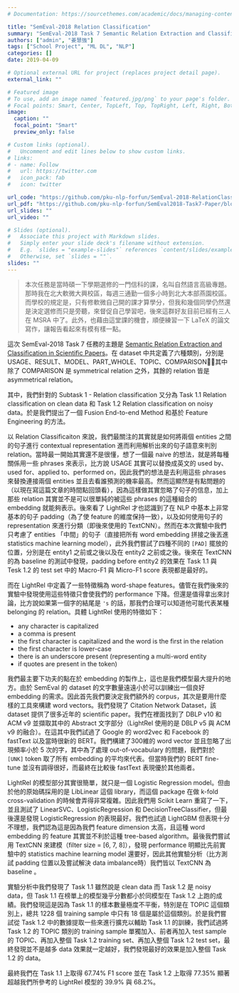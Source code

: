 ```yaml
---
# Documentation: https://sourcethemes.com/academic/docs/managing-content/

title: "SemEval-2018 Relation Classification"
summary: "SemEval-2018 Task 7 Semantic Relation Extraction and Classification in Scientific Papers."
authors: ["admin", "姜慧強"]
tags: ["School Project", "ML DL", "NLP"]
categories: []
date: 2019-04-09

# Optional external URL for project (replaces project detail page).
external_link: ""

# Featured image
# To use, add an image named `featured.jpg/png` to your page's folder.
# Focal points: Smart, Center, TopLeft, Top, TopRight, Left, Right, BottomLeft, Bottom, BottomRight.
image:
  caption: ""
  focal_point: "Smart"
  preview_only: false

# Custom links (optional).
#   Uncomment and edit lines below to show custom links.
# links:
# - name: Follow
#   url: https://twitter.com
#   icon_pack: fab
#   icon: twitter

url_code: "https://github.com/pku-nlp-forfun/SemEval-2018-RelationClassification"
url_pdf: "https://github.com/pku-nlp-forfun/SemEval2018-Task7-Paper/blob/master/main.pdf"
url_slides: ""
url_video: ""

# Slides (optional).
#   Associate this project with Markdown slides.
#   Simply enter your slide deck's filename without extension.
#   E.g. `slides = "example-slides"` references `content/slides/example-slides.md`.
#   Otherwise, set `slides = ""`.
slides: ""
---
```


> 本次任務是當時碩一下學期選修的一門信科的課，名叫自然語言高級專題。那時我在北大軟微大興校區，每週三通勤一個多小時到北大本部燕園校區。而學校的規定是，只有修軟微自己開的課才算學分，但我和幾個同學仍然還是決定選修而只是旁聽，來督促自己學習吧，後來這群好友目前已經有三人在 MSRA 中了。此外，也藉由這堂課的機會，順便練習一下 LaTeX 的論文寫作，讓報告看起來有模有樣一點。

這次 SemEval-2018 Task 7 任務的主題是 [Semantic Relation Extraction and Classification in Scientific Papers](https://competitions.codalab.org/competitions/17422)。在 dataset 中共定義了六種類別，分別是 USAGE、RESULT、MODEL、PART_WHOLE、TOPIC、COMPARISON，其中除了 COMPARISON 是 symmetrical relation 之外，其餘的 relation 皆是 asymmetrical relation。

其中，我們針對的 Subtask 1 - Relation classification 又分為 Task 1.1 Relation classification on clean data 和 Task 1.2 Relation classification on noisy data。於是我們提出了一個 Fusion End-to-end Method 和基於 Feature Engineering 的方法。

以 Relation Classificaiton 來說，我們最關注的其實就是如何將兩個 entities 之間的句子進行 contextual representation 進而利用解析出來的句子語意來判別 relation。當時最一開始其實還不是很懂，想了一個最 naive 的想法，就是將每種關係用一些 phrases 來表示，比方說 USAGE 其實可以替換成英文的 used by、used for、applied to、performed on，因此我們的想法是去利用這些 phrases 來替換連接兩個 entities 並且去看誰預測的機率最高。然而這顯然是有點問題的（以現在寫這篇文章的時間點回頭看），因為這樣做其實忽略了句子的信息，加上那些 relation 其實並不是可以很單純的被這些 phrases 的這種組合的 embedding 就能夠表示。後來看了 LightRel 才也認識到了在 NLP 中基本上非常基本的句子 padding（為了使 feature 的維度保持一致），以及如何使用句子的 representation 來進行分類（即後來使用的 TextCNN）。然而在本次實驗中我們只考慮了 entities 「中間」的句子（直接把所有 word embedding 拼接之後丟進 statistics machine learning model），此外我們嘗試了四種不同的 `[PAD]` 擺放的位置，分別是在 entity1 之前或之後以及在 entity2 之前或之後。後來在 TextCNN 的為 baseline 的測試中發現，padding before entity2 的效果在 Task 1.1 與 Tesk 1.2 的 test set 中的 Macro-F1 與 Micro-F1 score 表現都是最好的。

而在 LightRel 中定義了一些特徵稱為 word-shape features。儘管在我們後來的實驗中發現使用這些特徵只會使我們的 performance 下降。但還是值得拿出來討論，比方說如果第一個字的結尾是 `'s` 的話，那我們合理可以知道他可能代表某種 belonging 的 relation。具體 LightRel 使用的特徵如下：

* any character is capitalized
* a comma is present
* the first character is capitalized and the word is the first in the relation
* the first character is lower-case
* there is an underscore present (representing a multi-word entity
* if quotes are present in the token)

我們最主要下功夫的點在於 embedding 的製作上，這也是我們模型最大提升的地方。由於 SemEval 的 dataset 的文字數量遠遠小於可以訓練出一個良好 embedding 的需求。因此首先我們要決定我們額外的 corpus，其次是要用什麼樣的工具來構建 word vectors。我們發現了 Citation Network Dataset，該 dataset 提供了很多近年的 scientific paper。我們在裡面找到了 DBLP v10 和 ACM v9 並擷取其中的 Abstract 文字部分（LightRel 使用的是 DBLP v5 與 ACM v9 的融合）。在這其中我們試過了 Google 的 word2vec 和 Facebook 的 fastText 以及當時很新的 BERT。我們構建了300維的 word vector 並且忽略了出現頻率小於 5 次的字，其中為了處理 out-of-vocabulary 的問題，我們對於 `[UNK]` token 取了所有 embedding 的平均來代表。但當時我們的 BERT fine-tune 並沒有調得很好，而最終在比較後 fastText 表現優於其他兩者。

LightRel 的模型部分其實很簡單，就只是一個 Logistic Regression model。但由於他的原始碼採用的是 LibLinear 這個 library，而這個 package 在做 k-fold cross-validation 的時候會弄得非常複雜。因此我們用 Scikit Learn 重寫了一下，並且測試了 LinearSVC、LogisticRegression 和 DecisionTreeClassifier，但最後還是發現 LogisticRegression 的表現最好。我們也試過 LightGBM 但表現十分不理想，我們認為這是因為我們 feature dimension 太高，且這種 word embedding 的 feature 其實並不利於這種 tree-based algorithm。最後我們嘗試用 TextCNN 來建模（filter size = [6, 7, 8]），發現 performance 明顯比先前實驗中的 statistics machine learning model 還要好，因此其他實驗分析（比方測試 padding 位置以及嘗試解決 data imbalance時）我們皆以 TextCNN 為 baseline 。

實驗分析中我們發現了 Task 1.1 雖然說是 clean data 而 Task 1.2 是 noisy data，但 Task 1.1 在榜單上的模型幾乎分數都小於同模型在 Task 1.2 上跑的成績。我們發現這是因為 Task 1.1 的樣本數量極度不平衡，特別是在 TOPIC 這個類別上，總共 1228 個 training sample 中只有 18 個是屬於這個類別。於是我們嘗試從 Task 1.2 中的數據提取一些來進行擴充以輔助 Task 1.1 的訓練，我們試過將 Task 1.2 的 TOPIC 類別的 training sample 單獨加入、前者再加入 test sample 的 TOPIC、再加入整個 Task 1.2 training set、再加入整個 Task 1.2 test set，最終發現並不是越多 data 效果就一定越好，我們發現最好的效果是加入整個 Task 1.2 的 data。

最終我們在 Task 1.1 上取得 67.74% F1 score 並在 Task 1.2 上取得 77.35% 顯著超越我們所參考的 LightRel 模型的 39.9% 與 68.2%。
